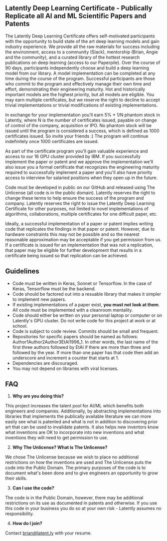 ## Latently Deep Learning Certificate - Publically Replicate all AI and ML Scientific Papers and Patents

The Latently Deep Learning Certificate offers self-motivated participants with the opportunity to build state of the art deep learning models and gain industry experience. We provide all the raw materials for success including the environment, access to a community (Slack), mentorship (Brian, Angie and the community), and a curated library of the hottest research publications on deep learning (access to our Paperpile). Over the course of 90 days, participants independently choose and build a deep learning model from our library. A model implementation can be completed at any time during the course of the program. Successful participants are those who commit to the program and effectively manage their own time and effort, demonstrating their engineering maturity. Hot and historically important models are the highest priority, but all models are eligible. You may earn multiple certificates, but we reserve the right to decline to accept trivial implementations or trivial modifications of existing implementations.

In exchange for your implementation you'll earn 5% * 1/N phantom stock in Latently, where N is the number of certificates issued, payable on change of control of the company, acquisition or IPO. No phantom stock will be issued until the program is considered a success, which is defined as 1000 certificates issued. So invite your friends :) The program will continue indefinitely once 1000 certificates are issued.

As part of the certificate program you'll gain valuable experience and access to our 16 GPU cluster provided by IBM. If you successfully implement the paper or patent and we approve the implementation we'll also issue you a formal certificate that recognizes the engineering maturity required to successfully implement a paper and you'll also have priority access to interview for salaried positions when they open up in the future.

Code must be developed in public on our GitHub and released using The Unlicense (all code is in the public domain). Latently reserves the right to change these terms to help ensure the success of the program and company. Latently reserves the right to issue the Latently Deep Learning Certificate for other purposes, not limited to novel implementations of algorithms, collaborations, multiple certificates for one difficult paper, etc.

Ideally, a successful implementation of a paper or patent implies writing code that replicates the findings in that paper or patent. However, due to hardware constraints this may not be possible and so the nearest reasonable approximation may be acceptable if you get permission from us. If a certificate is issued for an implementation that was not a replication, that paper may be eligible for further development that results in a certificate being issued so that replication can be achieved.

## Guidelines

* Code must be written in Keras, Sonnet or Tensorflow. In the case of Keras, Tensorflow must be the backend.
* Code should be factored out into a resuable library that makes it simpler to implement new papers. 
* If existing implementations of a paper exist, **you must not look at them**. All code must be implemented with a cleanroom mentality.
* Code should either be written on your personal laptop or computer or on Latently's GPU cluster. Do not write code for this project at work or at school.
* Code is subject to code review. Commits should be small and frequent.
* Repositories for specific papers should be named as follows: Author1Author2Author3EtAl1996_1. In other words, the last name of the first three authors followed by EtAl if there are more than three and followed by the year. If more than one paper has that code then add an underscore and increment a counter that starts at 1.
* Dependencies are discouraged.
* You may not depend on libraries with viral licenses.

## FAQ

1. **Why are you doing this?**

This project increases the talent pool for AI/ML which benefits both engineers and companies. Additionally, by abstracting implementations into libraries that implements the publically available literature we can more easily see what is patented and what is not in addition to discovering prior art that can be used to invalidate patents. It also helps new inventors know what inventions are OK to incorporate into new inventions and what inventions they will need to get permission to use. 

2. **Why The Unlicense? What is The Unlicense?**

We chose The Unlicense because we wish to place no additional restrictions on how the inventions are used and The Unlicense puts the code into the Public Domain. The primary purposes of the code is to document what's been done and to give engineers an opportunity to grow their skills. 

3. **Can I use the code?**

The code is in the Public Domain, however, there may be additional restrictions on its use as documented in patents and otherwise. If you use this code in your business you do so at your own risk - Latently assumes no responsibility.

4. **How do I join?**

Contact brian@latent.ly with your resume.




